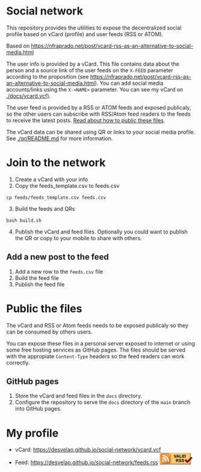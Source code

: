 # Social network

This repository provides the utilities to expose the decentralized social profile based on vCard (profile) and user feeds (RSS or ATOM).

Based on https://nfraprado.net/post/vcard-rss-as-an-alternative-to-social-media.html

The user info is provided by a vCard. This file contains data about the person and a source link of the user feeds on the `X-FEED` parameter according to the proposition (see https://nfraprado.net/post/vcard-rss-as-an-alternative-to-social-media.html). You can add social media accounts/links using the `X-<NAME>` parameter. You can see my vCard on [./docs/vcard.vcf)](./docs/vcard.vcf).

The user feed is provided by a RSS or ATOM feeds and exposed publicaly, so the other users can subscribe with RSS/Atom feed readers to the feeds to receive the latest posts. [Read about how to public these files](#public_the_files).

The vCard data can be shared using QR or links to your social media profile. See [./qr/README.md](./qr/README.md) for more information.

# Join to the network

1. Create a vCard with your info
2. Copy the feeds_template.csv to feeds.csv
```
cp feeds/feeds_template.csv feeds.csv
```
3. Build the feeds and QRs
```
bash build.sh
```
4. Publish the vCard and feed files. Optionally you could want to publish the QR or copy to your mobile to share with others.

## Add a new post to the feed

1. Add a new row to the `feeds.csv` file
2. Build the feed file
3. Publish the feed file

# Public the files

The vCard and RSS or Atom feeds needs to be exposed publicaly so they can be consumed by others users.

You can expose these files in a personal server exposed to internet or using some free hosting services as GitHub pages. The files should be served with the appropiate `Content-Type` headers so the feed readers can work correctly.

## GitHub pages

1. Store the vCard and feed files in the `docs` directory.
2. Configure the repository to serve the `docs` directory of the `main` branch into GitHub pages.

# My profile

- vCard: https://desvelao.github.io/social-network/vcard.vcf
- Feed: https://desvelao.github.io/social-network/feeds.rss <a href="http://validator.w3.org/feed/check.cgi?url=https%3A//desvelao.github.io/social-network/feeds.rss"><img src="./feeds/valid-rss-rogers.png" alt="[Valid RSS]" title="Validate my RSS feed" /></a>
